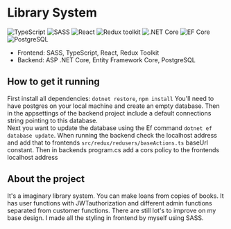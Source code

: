 # Library System

![TypeScript](https://img.shields.io/badge/TypeScript-v.4-green)
![SASS](https://img.shields.io/badge/SASS-v.4-hotpink)
![React](https://img.shields.io/badge/React-v.18-blue)
![Redux toolkit](https://img.shields.io/badge/Redux-v.1.9-brown)
![.NET Core](https://img.shields.io/badge/.NET%20Core-v.7-purple)
![EF Core](https://img.shields.io/badge/EF%20Core-v.7-cyan)
![PostgreSQL](https://img.shields.io/badge/PostgreSQL-v.14-drakblue)

* Frontend: SASS, TypeScript, React, Redux Toolkit
* Backend: ASP .NET Core, Entity Framework Core, PostgreSQL

## How to get it running

First install all dependencies: `dotnet restore`, `npm install`
You'll need to have postgres on your local machine and create an empty database. Then in the appsettings of the backend project include a default connections string pointing to this database. <br/>Next you want to update the database using the Ef command `dotnet ef database update`. When running the backend check the localhost address and add that to frontends `src/redux/redusers/baseActions.ts` baseUrl constant. Then in backends program.cs add a cors policy to the frontends localhost address

## About the project

It's a imaginary library system. You can make loans from copies of books. It has user functions with JWTauthorization and different admin functions separated from customer functions. There are still lot's to improve on my base design. I made all the styling in frontend by myself using SASS.
